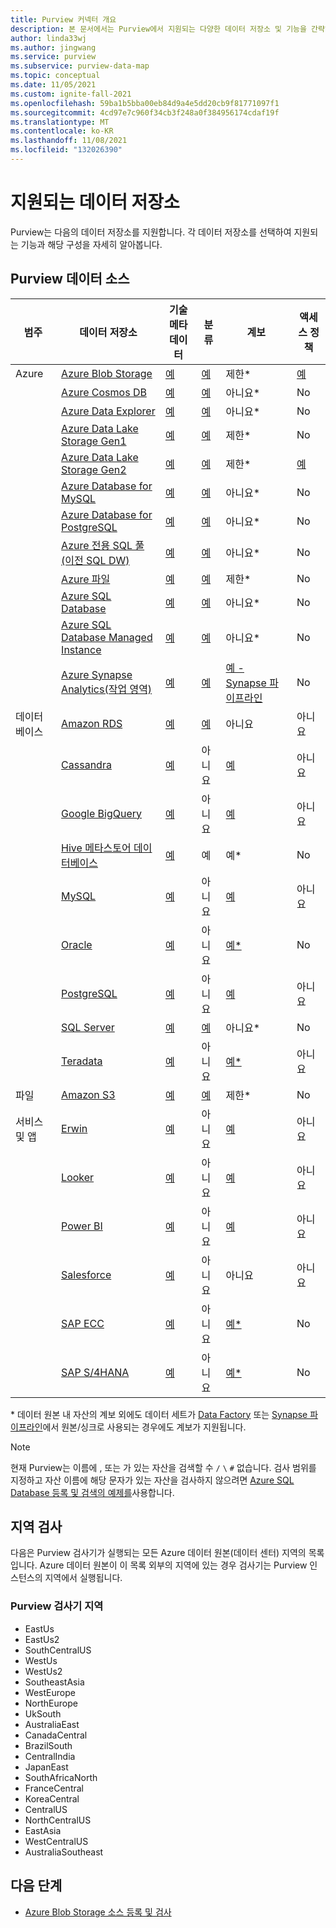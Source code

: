 ```yaml
---
title: Purview 커넥터 개요
description: 본 문서에서는 Purview에서 지원되는 다양한 데이터 저장소 및 기능을 간략하게 설명합니다.
author: linda33wj
ms.author: jingwang
ms.service: purview
ms.subservice: purview-data-map
ms.topic: conceptual
ms.date: 11/05/2021
ms.custom: ignite-fall-2021
ms.openlocfilehash: 59ba1b5bba00eb84d9a4e5dd20cb9f81771097f1
ms.sourcegitcommit: 4cd97e7c960f34cb3f248a0f384956174cdaf19f
ms.translationtype: MT
ms.contentlocale: ko-KR
ms.lasthandoff: 11/08/2021
ms.locfileid: "132026390"
---
```

# <a name="supported-data-stores"></a>지원되는 데이터 저장소

Purview는 다음의 데이터 저장소를 지원합니다. 각 데이터 저장소를 선택하여 지원되는 기능과 해당 구성을 자세히 알아봅니다.

## <a name="purview-data-sources"></a>Purview 데이터 소스

|**범주**|  **데이터 저장소**  |**기술 메타데이터** |**분류** |**계보** | **액세스 정책** |
|---|---|---|---|---|---|
| Azure | [Azure Blob Storage](register-scan-azure-blob-storage-source.md)| [예](register-scan-azure-blob-storage-source.md#register) | [예](register-scan-azure-blob-storage-source.md#scan)| 제한* | [예](how-to-access-policies-storage.md) |
||    [Azure Cosmos DB](register-scan-azure-cosmos-database.md)| [예](register-scan-azure-cosmos-database.md#register) | [예](register-scan-azure-cosmos-database.md#scan)|아니요*|No|
||    [Azure Data Explorer](register-scan-azure-data-explorer.md)| [예](register-scan-azure-data-explorer.md#register) | [예](register-scan-azure-data-explorer.md#scan)| 아니요* | No |
||    [Azure Data Lake Storage Gen1](register-scan-adls-gen1.md)| [예](register-scan-adls-gen1.md#register) | [예](register-scan-adls-gen1.md#scan)| 제한* | No |
||    [Azure Data Lake Storage Gen2](register-scan-adls-gen2.md)| [예](register-scan-adls-gen2.md#register) | [예](register-scan-adls-gen2.md#scan)| 제한* | [예](how-to-access-policies-storage.md) |
|| [Azure Database for MySQL](register-scan-azure-mysql-database.md) | [예](register-scan-azure-mysql-database.md#register) | [예](register-scan-azure-mysql-database.md#scan) | 아니요* | No |
|| [Azure Database for PostgreSQL](register-scan-azure-postgresql.md) | [예](register-scan-azure-postgresql.md#register) | [예](register-scan-azure-postgresql.md#scan) | 아니요* | No |
||    [Azure 전용 SQL 풀(이전 SQL DW)](register-scan-azure-synapse-analytics.md)| [예](register-scan-azure-synapse-analytics.md#register) | [예](register-scan-azure-synapse-analytics.md#scan)| 아니요* | No |
||    [Azure 파일](register-scan-azure-files-storage-source.md)|[예](register-scan-azure-files-storage-source.md#register) | [예](register-scan-azure-files-storage-source.md#scan) | 제한* |  No |
||    [Azure SQL Database](register-scan-azure-sql-database.md)| [예](register-scan-azure-sql-database.md#register) |[예](register-scan-azure-sql-database.md#scan)| 아니요* | No |
||    [Azure SQL Database Managed Instance](register-scan-azure-sql-database-managed-instance.md)|  [예](register-scan-azure-sql-database-managed-instance.md#scan) | [예](register-scan-azure-sql-database-managed-instance.md#scan) | 아니요* | No |
||    [Azure Synapse Analytics(작업 영역)](register-scan-synapse-workspace.md)| [예](register-scan-synapse-workspace.md#register) | [예](register-scan-synapse-workspace.md#scan)| [예 - Synapse 파이프라인](how-to-lineage-azure-synapse-analytics.md)| No|
|데이터베이스| [Amazon RDS](register-scan-amazon-rds.md) | [예](register-scan-amazon-rds.md#register-an-amazon-rds-data-source) | [예](register-scan-amazon-rds.md#scan-an-amazon-rds-database) | 아니요 | 아니요 |
||    [Cassandra](register-scan-cassandra-source.md)|[예](register-scan-cassandra-source.md#register) | 아니요 | [예](how-to-lineage-cassandra.md)| 아니요|
||    [Google BigQuery](register-scan-google-bigquery-source.md)| [예](register-scan-google-bigquery-source.md#register)| 아니요 | [예](how-to-lineage-google-bigquery.md)| 아니요|
|| [Hive 메타스토어 데이터베이스](register-scan-hive-metastore-source.md) | [예](register-scan-hive-metastore-source.md#register) | 예 | 예* | No|
|| [MySQL](register-scan-mysql.md) | [예](register-scan-mysql.md#register) | 아니요 | [예](register-scan-mysql.md#scan) | 아니요 |
|| [Oracle](register-scan-oracle-source.md) | [예](register-scan-oracle-source.md#register)|  아니요 | [예*](how-to-lineage-oracle.md) | No|
|| [PostgreSQL](register-scan-postgresql.md) | [예](register-scan-postgresql.md#register) | 아니요 | [예](register-scan-postgresql.md#scan) | 아니요 |
||    [SQL Server](register-scan-on-premises-sql-server.md)| [예](register-scan-on-premises-sql-server.md#register) |[예](register-scan-on-premises-sql-server.md#scan) | 아니요* | No|
||    [Teradata](register-scan-teradata-source.md)| [예](register-scan-teradata-source.md#register)|  아니요 | [예*](how-to-lineage-teradata.md) | 아니요|
|파일|[Amazon S3](register-scan-amazon-s3.md)|[예](register-scan-amazon-s3.md)| [예](register-scan-amazon-s3.md)| 제한* | No|
|서비스 및 앱|    [Erwin](register-scan-erwin-source.md)| [예](register-scan-erwin-source.md#register)| 아니요 | [예](how-to-lineage-erwin.md)| 아니요|
||    [Looker](register-scan-looker-source.md)| [예](register-scan-looker-source.md#register)| 아니요 | [예](how-to-lineage-looker.md)| 아니요|
||    [Power BI](register-scan-power-bi-tenant.md)| [예](register-scan-power-bi-tenant.md#register)| 아니요 | [예](how-to-lineage-powerbi.md)| 아니요|
|| [Salesforce](register-scan-salesforce.md) | [예](register-scan-salesforce.md#register) | 아니요 | 아니요 | 아니요 |
||    [SAP ECC](register-scan-sapecc-source.md)| [예](register-scan-sapecc-source.md#register) | 아니요 | [예*](how-to-lineage-sapecc.md) | No|
|| [SAP S/4HANA](register-scan-saps4hana-source.md) | [예](register-scan-saps4hana-source.md#register)| 아니요 | [예*](how-to-lineage-sapecc.md) | No|

\* 데이터 원본 내 자산의 계보 외에도 데이터 세트가 [Data Factory](how-to-link-azure-data-factory.md) 또는 [Synapse 파이프라인](how-to-lineage-azure-synapse-analytics.md)에서 원본/싱크로 사용되는 경우에도 계보가 지원됩니다.

> [!NOTE]
> 현재 Purview는 이름에 , 또는 가 있는 자산을 검색할 수 `/` `\` `#` 없습니다. 검사 범위를 지정하고 자산 이름에 해당 문자가 있는 자산을 검사하지 않으려면 [Azure SQL Database 등록 및 검색의 예제를](register-scan-azure-sql-database.md#creating-the-scan)사용합니다.

## <a name="scan-regions"></a>지역 검사
다음은 Purview 검사기가 실행되는 모든 Azure 데이터 원본(데이터 센터) 지역의 목록입니다. Azure 데이터 원본이 이 목록 외부의 지역에 있는 경우 검사기는 Purview 인스턴스의 지역에서 실행됩니다.

### <a name="purview-scanner-regions"></a>Purview 검사기 지역

- EastUs
- EastUs2 
- SouthCentralUS
- WestUs
- WestUs2
- SoutheastAsia
- WestEurope
- NorthEurope
- UkSouth
- AustraliaEast
- CanadaCentral
- BrazilSouth
- CentralIndia
- JapanEast
- SouthAfricaNorth
- FranceCentral
- KoreaCentral
- CentralUS
- NorthCentralUS
- EastAsia
- WestCentralUS
- AustraliaSoutheast

## <a name="next-steps"></a>다음 단계

- [Azure Blob Storage 소스 등록 및 검사](register-scan-azure-blob-storage-source.md)